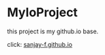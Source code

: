 # MyIoProject
this project is my github.io base.


 click: [sanjay-f.github.io](sanjay-f.github.io)
